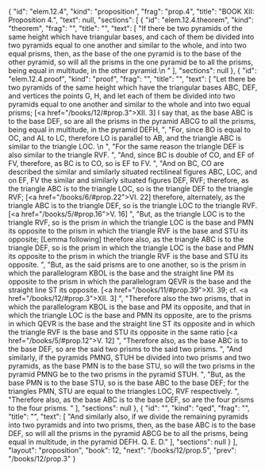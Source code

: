 {
  "id": "elem.12.4",
  "kind": "proposition",
  "frag": "prop.4",
  "title": "BOOK XII: Proposition 4.",
  "text": null,
  "sections": [
    {
      "id": "elem.12.4.theorem",
      "kind": "theorem",
      "frag": "",
      "title": "",
      "text": [
        "If there be two pyramids of the same height which have triangular bases, and cach of them be divided into two pyramids equal to one another and similar to the whole, and into two equal prisms, then, as the base of the one pyramid is to the base of the other pyramid, so will all the prisms in the one pyramid be to all the prisms, being equal in multitude, in the other pyramid.\n      "
      ],
      "sections": null
    },
    {
      "id": "elem.12.4.proof",
      "kind": "proof",
      "frag": "",
      "title": "",
      "text": [
        "Let there be two pyramids of the same height which have the triangular bases ABC, DEF, and vertices the points G, H, and let each of them be divided into two pyramids equal to one another and similar to the whole and into two equal prisms; [<a href=\"/books/12/#prop.3\">XII. 3</a>] I say that, as the base ABC is to the base DEF, so are all the prisms in the pyramid ABCG to all the prisms, being equal in multitude, in the pyramid DEFH, ",
        "For, since BO is equal to OC, and AL to LC, therefore LO is parallel to AB, and the triangle ABC is similar to the triangle LOC. \n      ",
        "For the same reason the triangle DEF is also similar to the triangle RVF. ",
        "And, since BC is double of CO, and EF of FV, therefore, as BC is to CO, so is EF to FV. ",
        "And on BC, CO are described the similar and similarly situated rectilineal figures ABC, LOC, and on EF, FV the similar and similarly situated figures DEF, RVF; therefore, as the triangle ABC is to the triangle LOC, so is the triangle DEF to the triangle RVF; [<a href=\"/books/6/#prop.22\">VI. 22</a>] therefore, alternately, as the triangle ABC is to the triangle DEF, so is the triangle LOC to the triangle RVF. [<a href=\"/books/5/#prop.16\">V. 16</a>] ",
        "But, as the triangle LOC is to the triangle RVF, so is the prism in which the triangle LOC is the base and PMN its opposite to the prism in which the triangle RVF is the base and STU its opposite; [Lemma following] therefore also, as the triangle ABC is to the triangle DEF, so is the prism in which the triangle LOC is the base and PMN its opposite to the prism in which the triangle RVF is the base and STU its opposite. ",
        "But, as the said prisms are to one another, so is the prism in which the parallelogram KBOL is the base and the straight line PM its opposite to the prism in which the parallelogram QEVR is the base and the straight line ST its opposite. [<a href=\"/books/11/#prop.39\">XI. 39</a>; cf. <a href=\"/books/12/#prop.3\">XII. 3</a>] ",
        "Therefore also the two prisms, that in which the parallelogram KBOL is the base and PM its opposite, and that in which the triangle LOC is the base and PMN its opposite, are to the prisms in which QEVR is the base and the straight line ST its opposite and in which the triangle RVF is the base and STU its opposite in the same ratio [<a href=\"/books/5/#prop.12\">V. 12</a>] ",
        "Therefore also, as the base ABC is to the base DEF, so are the said two prisms to the said two prisms. ",
        "And similarly, if the pyramids PMNG, STUH be divided into two prisms and two pyramids, as the base PMN is to the base STU, so will the two prisms in the pyramid PMNG be to the two prisms in the pyramid STUH. ",
        "But, as the base PMN is to the base STU, so is the base ABC to the base DEF; for the triangles PMN, STU are equal to the triangles LOC, RVF respectively. ",
        "Therefore also, as the base ABC is to the base DEF, so are the four prisms to the four prisms. "
      ],
      "sections": null
    },
    {
      "id": "",
      "kind": "qed",
      "frag": "",
      "title": "",
      "text": [
        "And similarly also, if we divide the remaining pyramids into two pyramids and into two prisms, then, as the base ABC is to the base DEF, so will all the prisms in the pyramid ABCG be to all the prisms, being equal in multitude, in the pyramid DEFH. Q. E. D."
      ],
      "sections": null
    }
  ],
  "layout": "proposition",
  "book": 12,
  "next": "/books/12/prop.5",
  "prev": "/books/12/prop.3"
}
